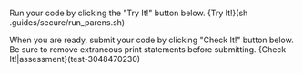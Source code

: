 <br> 
Run your code by clicking the "Try It!" button below.
{Try It!}(sh .guides/secure/run_parens.sh)

When you are ready, submit your code by clicking "Check It!" button below. Be sure to remove extraneous print statements before submitting.
{Check It!|assessment}(test-3048470230)